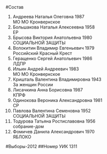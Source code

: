 #Состав
1. Андреева Наталья Олеговна 1987   
    МО МО Кронверкское
2. Большакова Наталья Алексеевна 1958   
    ЕР
3. Брысова Виктория Анатольевна 1980   
    СОЦИАЛЬНОЙ ЗАЩИТЫ
4. Волокитин Владимир Евгеньевич 1979   
    Российский Красный Крест
5. Геращенко Сергей Анатольевич 1986   
    ЛДПР
6. Ильин Андрей Андреевич 1983   
    МО МО Кронверкское
7. Кришталь Валентина Владимировна 1943   
    За женщин России
8. Лисачкина Анна Борисовна 1987   
    КПРФ
9. Одинокова Вероника Александровна 1981   
    СР
10. Павлова Валентина Семеновна 1952   
    СОЦИАЛЬНОЙ ЗАЩИТЫ
11. Тодурова Татьяна Ростиславовна 1956   
    собрание-дом
12. Фомичев Данила Александрович 1970   
    ЯБЛОКО

#Выборы-2012
##Номер УИК
1311